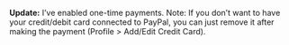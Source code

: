 **Update:** I’ve enabled one-time payments. Note: If you don’t want to have your credit/debit card connected to PayPal, you can just remove it after making the payment (Profile > Add/Edit Credit Card).